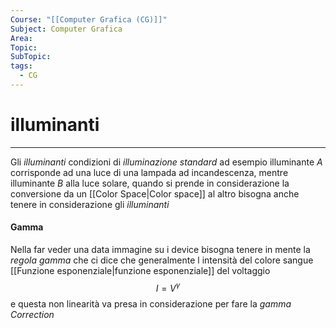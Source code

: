 ```yaml
---
Course: "[[Computer Grafica (CG)]]"
Subject: Computer Grafica
Area: 
Topic: 
SubTopic: 
tags:
  - CG
---
```



# illuminanti
---
Gli _illuminanti_  condizioni di _illuminazione standard_ ad esempio illuminante $A$ corrisponde ad una luce di una lampada ad incandescenza, mentre illuminante $B$ alla luce solare, quando si prende in considerazione la conversione da un [[Color Space|Color space]] al altro bisogna anche tenere in considerazione gli _illuminanti_



#### Gamma
Nella far veder una data immagine su i device bisogna tenere in mente la _regola gamma_ che ci dice che generalmente l intensità del colore sangue [[Funzione esponenziale|funzione esponenziale]] del voltaggio $$I=V^{\gamma}$$e questa non linearità va presa in considerazione per fare la _gamma Correction_


